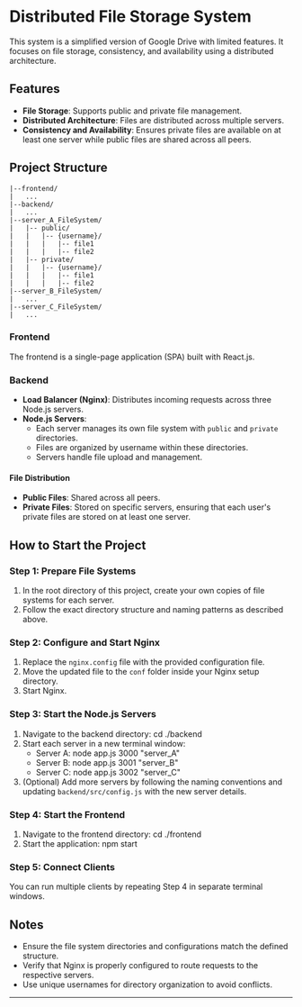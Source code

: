 # Distributed File Storage System

This system is a simplified version of Google Drive with limited features. It focuses on file storage, consistency, and availability using a distributed architecture.

## Features

- **File Storage**: Supports public and private file management.
- **Distributed Architecture**: Files are distributed across multiple servers.
- **Consistency and Availability**: Ensures private files are available on at least one server while public files are shared across all peers.

## Project Structure

```
|--frontend/
|   ...
|--backend/
|   ...
|--server_A_FileSystem/
|   |-- public/
|   |   |-- {username}/
|   |   |   |-- file1
|   |   |   |-- file2
|   |-- private/
|   |   |-- {username}/
|   |   |   |-- file1
|   |   |   |-- file2
|--server_B_FileSystem/
|   ...
|--server_C_FileSystem/
|   ...
```

### Frontend

The frontend is a single-page application (SPA) built with React.js.

### Backend

- **Load Balancer (Nginx)**: Distributes incoming requests across three Node.js servers.
- **Node.js Servers**:
  - Each server manages its own file system with `public` and `private` directories.
  - Files are organized by username within these directories.
  - Servers handle file upload and management.

#### File Distribution

- **Public Files**: Shared across all peers.
- **Private Files**: Stored on specific servers, ensuring that each user's private files are stored on at least one server.

## How to Start the Project

### Step 1: Prepare File Systems

1. In the root directory of this project, create your own copies of file systems for each server.
2. Follow the exact directory structure and naming patterns as described above.

### Step 2: Configure and Start Nginx

1. Replace the `nginx.config` file with the provided configuration file.
2. Move the updated file to the `conf` folder inside your Nginx setup directory.
3. Start Nginx.

### Step 3: Start the Node.js Servers

1. Navigate to the backend directory:
   cd ./backend
2. Start each server in a new terminal window:
   - Server A:
     node app.js 3000 "server_A"
   - Server B:
     node app.js 3001 "server_B"
   - Server C:
     node app.js 3002 "server_C"
3. (Optional) Add more servers by following the naming conventions and updating `backend/src/config.js` with the new server details.

### Step 4: Start the Frontend

1. Navigate to the frontend directory:
   cd ./frontend
2. Start the application:
   npm start

### Step 5: Connect Clients

You can run multiple clients by repeating Step 4 in separate terminal windows.

## Notes

- Ensure the file system directories and configurations match the defined structure.
- Verify that Nginx is properly configured to route requests to the respective servers.
- Use unique usernames for directory organization to avoid conflicts.

---

